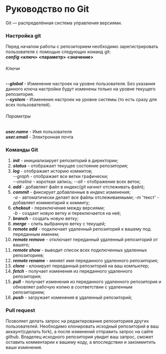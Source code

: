 # Руководство по Git
Git — распределённая система управления версиями.

### Настройка git
Перед началом работы с репозиторием необходимо зарегистрировать пользователя с помощью следующих команд git:  
**_config_ <ключ> <параметр> <значение>**

###### Ключи
_**--global**_ - Изменение настроек на уровне пользователя. Без указания данного ключа настройки будут изменены только на уровне текущего репозитория.  
_**--system**_ - Изменение настроек на уровне системы (то есть сразу для всех пользователей).
###### Параметры
_**user.name**_ - Имя пользователя  
_**user.email**_ - Электронная почта

### Команды Git
1. _**init**_ - инициализирует репозиторий в директории;
2. _**status**_ - отображает текущее состояние репозитория;
3. _**log**_ - отображает историю коммитов;  
     _--graph_ - отображает все ветки графически;  
     _--oneline_ - короткая запись;
     _--all_ - отображение всех веток;
4. _**add**_ - добавляет файл в индекс(git начнет отслеживать файл);
5. _**commit**_ - фиксирует добавленные в индекс изменения;  
     _-a_ - автоматически делает все файлы отслеживаемыми;
     _-m_ 'текст' - добавляет комментарий к коммиту;
6. _**chekout**_ - переключение между версиями;  
     _-b_ - создает новую ветку и переключается на неё;
7. _**branch**_ - создать новую ветку;
8. _**merge**_ - слить выбранную ветку с текущей;
9. _**remote add**_ - подключает удаленный репозиторий к вашему под переданным именем;
10. _**remote remove**_ - отключает переданный удаленный репозиторий от вашего;
11. _**remote show**_ - выводит список всех подключенных удаленных репозиториев;
12. _**remote rename**_ - меняет имя переданного удаленного репозитория;
13. _**clone**_ - клонирует переданный репозиторий на ваш компьютер;
14. _**fetch**_ - получает изменения из переданного удаленного репозитория;
15. _**pull**_ - получает изменения из переданного удаленного репозитория и обновляет рабочую копию в соответствии с удаленным репозиторием;
16. _**push**_ - загружает изменения в удаленный репозиторий;

### Pull request ###
Позволяет делать запрос на редактирование репозиториев других пользователей. Необходимо клонировать исходный репозиторий в
ваш аккаунт(сделать fork), а после изменений
отправить запрос на сайте github. Владелец исходного репозитория увидит ваш запрос, сможет оставить комментарии к вашему коду,
а впоследствии и
закоммитить ваши изменения.
